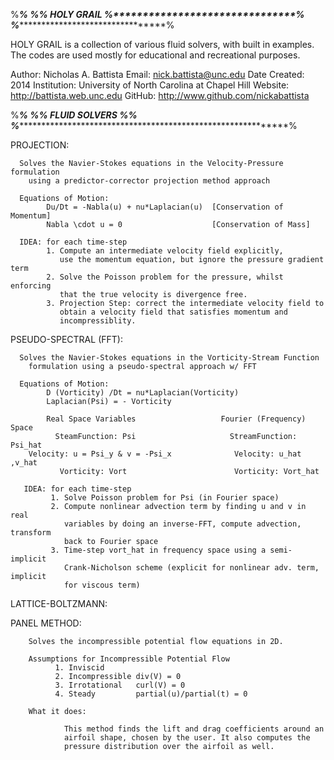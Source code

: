  %*****************************************************************************%
 %********************************% HOLY GRAIL %*******************************%
 %*****************************************************************************%

 HOLY GRAIL is a collection of various fluid solvers, with built in examples.
   The codes are used mostly for educational and recreational purposes.

 Author: Nicholas A. Battista
 Email:  nick.battista@unc.edu
 Date Created: 2014
 Institution: University of North Carolina at Chapel Hill
 Website: http://battista.web.unc.edu
 GitHub: http://www.github.com/nickabattista

 %*****************************************************************************%
 %******************************% FLUID SOLVERS %******************************%
 %*****************************************************************************%

PROJECTION:

      Solves the Navier-Stokes equations in the Velocity-Pressure formulation 
        using a predictor-corrector projection method approach
 
      Equations of Motion:
            Du/Dt = -Nabla(u) + nu*Laplacian(u)  [Conservation of Momentum]
            Nabla \cdot u = 0                    [Conservation of Mass]                                   

      IDEA: for each time-step
            1. Compute an intermediate velocity field explicitly, 
               use the momentum equation, but ignore the pressure gradient term
            2. Solve the Poisson problem for the pressure, whilst enforcing
               that the true velocity is divergence free. 
            3. Projection Step: correct the intermediate velocity field to
               obtain a velocity field that satisfies momentum and
               incompressiblity.

PSEUDO-SPECTRAL (FFT):
   
      Solves the Navier-Stokes equations in the Vorticity-Stream Function
        formulation using a pseudo-spectral approach w/ FFT
 
      Equations of Motion:
            D (Vorticity) /Dt = nu*Laplacian(Vorticity)  
            Laplacian(Psi) = - Vorticity                                                       

            Real Space Variables                   Fourier (Frequency) Space                                                          
              SteamFunction: Psi                     StreamFunction: Psi_hat
        Velocity: u = Psi_y & v = -Psi_x              Velocity: u_hat ,v_hat
               Vorticity: Vort                        Vorticity: Vort_hat

       IDEA: for each time-step
             1. Solve Poisson problem for Psi (in Fourier space)
             2. Compute nonlinear advection term by finding u and v in real
                variables by doing an inverse-FFT, compute advection, transform
                back to Fourier space
             3. Time-step vort_hat in frequency space using a semi-implicit
                Crank-Nicholson scheme (explicit for nonlinear adv. term, implicit
                for viscous term)

LATTICE-BOLTZMANN:

PANEL METHOD:

        Solves the incompressible potential flow equations in 2D.

        Assumptions for Incompressible Potential Flow
              1. Inviscid
              2. Incompressible div(V) = 0
              3. Irrotational   curl(V) = 0
              4. Steady         partial(u)/partial(t) = 0

        What it does: 
                
                This method finds the lift and drag coefficients around an
                airfoil shape, chosen by the user. It also computes the
                pressure distribution over the airfoil as well.

